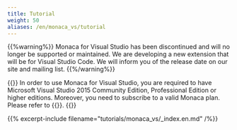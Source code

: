```yaml
---
title: Tutorial
weight: 50
aliases: /en/monaca_vs/tutorial
---
```


{{%warning%}}
    Monaca for Visual Studio has been discontinued and will no longer be supported or maintained. We are developing a new extension that will be for Visual Studio Code. We will inform you of the release date on our site and mailing list.
{{%/warning%}}

{{<note>}}
    In order to use Monaca for Visual Studio, you are required to have Microsoft Visual Studio 2015 Community Edition, Professional Edition or higher editions. Moreover, you need to subscribe to a valid Monaca plan. Please refer to {{<link href="https://monaca.mobi/en/pricing" title="Monaca Subscription Plans">}}.
{{</note>}}

{{% excerpt-include filename="tutorials/monaca_vs/_index.en.md" /%}}
